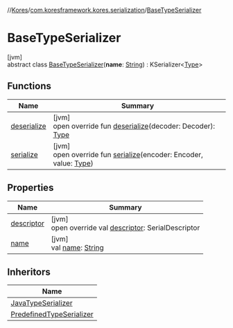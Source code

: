 //[Kores](../../../index.md)/[com.koresframework.kores.serialization](../index.md)/[BaseTypeSerializer](index.md)

# BaseTypeSerializer

[jvm]\
abstract class [BaseTypeSerializer](index.md)(**name**: [String](https://kotlinlang.org/api/latest/jvm/stdlib/kotlin/-string/index.html)) : KSerializer<[Type](https://docs.oracle.com/javase/8/docs/api/java/lang/reflect/Type.html)>

## Functions

| Name | Summary |
|---|---|
| [deserialize](deserialize.md) | [jvm]<br>open override fun [deserialize](deserialize.md)(decoder: Decoder): [Type](https://docs.oracle.com/javase/8/docs/api/java/lang/reflect/Type.html) |
| [serialize](serialize.md) | [jvm]<br>open override fun [serialize](serialize.md)(encoder: Encoder, value: [Type](https://docs.oracle.com/javase/8/docs/api/java/lang/reflect/Type.html)) |

## Properties

| Name | Summary |
|---|---|
| [descriptor](descriptor.md) | [jvm]<br>open override val [descriptor](descriptor.md): SerialDescriptor |
| [name](name.md) | [jvm]<br>val [name](name.md): [String](https://kotlinlang.org/api/latest/jvm/stdlib/kotlin/-string/index.html) |

## Inheritors

| Name |
|---|
| [JavaTypeSerializer](../-java-type-serializer/index.md) |
| [PredefinedTypeSerializer](../-predefined-type-serializer/index.md) |
